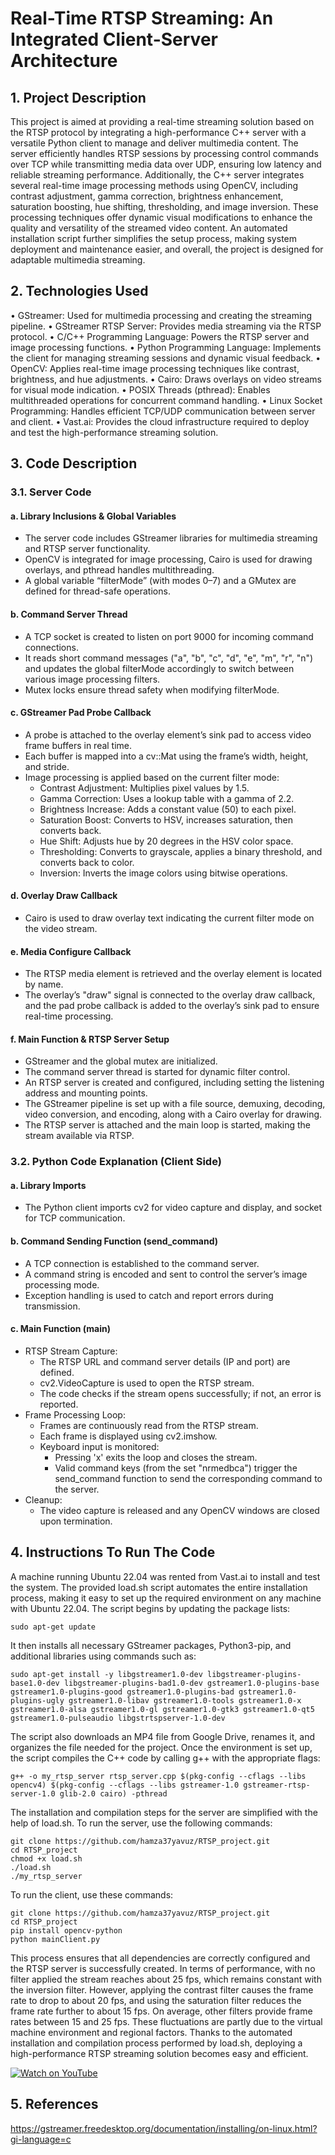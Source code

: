 # Real-Time RTSP Streaming: An Integrated Client-Server Architecture

## 1. Project Description

This project is aimed at providing a real-time streaming solution based on the RTSP protocol by integrating a high-performance C++ server with a versatile Python client to manage and deliver multimedia content. The server efficiently handles RTSP sessions by processing control commands over TCP while transmitting media data over UDP, ensuring low latency and reliable streaming performance. Additionally, the C++ server integrates several real-time image processing methods using OpenCV, including contrast adjustment, gamma correction, brightness enhancement, saturation boosting, hue shifting, thresholding, and image inversion. These processing techniques offer dynamic visual modifications to enhance the quality and versatility of the streamed video content. An automated installation script further simplifies the setup process, making system deployment and maintenance easier, and overall, the project is designed for adaptable multimedia streaming.

## 2. Technologies Used

• GStreamer: Used for multimedia processing and creating the streaming pipeline.
• GStreamer RTSP Server: Provides media streaming via the RTSP protocol.
• C/C++ Programming Language: Powers the RTSP server and image processing functions.
• Python Programming Language: Implements the client for managing streaming sessions and dynamic visual feedback.
• OpenCV: Applies real-time image processing techniques like contrast, brightness, and hue adjustments.
• Cairo: Draws overlays on video streams for visual mode indication.
• POSIX Threads (pthread): Enables multithreaded operations for concurrent command handling.
• Linux Socket Programming: Handles efficient TCP/UDP communication between server and client.
• Vast.ai: Provides the cloud infrastructure required to deploy and test the high-performance streaming solution.

## 3. Code Description

### 3.1. Server Code

#### a. Library Inclusions & Global Variables
- The server code includes GStreamer libraries for multimedia streaming and RTSP server functionality.
- OpenCV is integrated for image processing, Cairo is used for drawing overlays, and pthread handles multithreading.
- A global variable “filterMode” (with modes 0–7) and a GMutex are defined for thread-safe operations.

#### b. Command Server Thread
- A TCP socket is created to listen on port 9000 for incoming command connections.
- It reads short command messages ("a", "b", "c", "d", "e", "m", "r", "n") and updates the global filterMode accordingly to switch between various image processing filters.
- Mutex locks ensure thread safety when modifying filterMode.

#### c. GStreamer Pad Probe Callback
- A probe is attached to the overlay element’s sink pad to access video frame buffers in real time.
- Each buffer is mapped into a cv::Mat using the frame’s width, height, and stride.
- Image processing is applied based on the current filter mode:
  - Contrast Adjustment: Multiplies pixel values by 1.5.
  - Gamma Correction: Uses a lookup table with a gamma of 2.2.
  - Brightness Increase: Adds a constant value (50) to each pixel.
  - Saturation Boost: Converts to HSV, increases saturation, then converts back.
  - Hue Shift: Adjusts hue by 20 degrees in the HSV color space.
  - Thresholding: Converts to grayscale, applies a binary threshold, and converts back to color.
  - Inversion: Inverts the image colors using bitwise operations.

#### d. Overlay Draw Callback
- Cairo is used to draw overlay text indicating the current filter mode on the video stream.

#### e. Media Configure Callback
- The RTSP media element is retrieved and the overlay element is located by name.
- The overlay’s "draw" signal is connected to the overlay draw callback, and the pad probe callback is added to the overlay’s sink pad to ensure real-time processing.

#### f. Main Function & RTSP Server Setup
- GStreamer and the global mutex are initialized.
- The command server thread is started for dynamic filter control.
- An RTSP server is created and configured, including setting the listening address and mounting points.
- The GStreamer pipeline is set up with a file source, demuxing, decoding, video conversion, and encoding, along with a Cairo overlay for drawing.
- The RTSP server is attached and the main loop is started, making the stream available via RTSP.

### 3.2. Python Code Explanation (Client Side)

#### a. Library Imports
- The Python client imports cv2 for video capture and display, and socket for TCP communication.

#### b. Command Sending Function (send_command)
- A TCP connection is established to the command server.
- A command string is encoded and sent to control the server’s image processing mode.
- Exception handling is used to catch and report errors during transmission.

#### c. Main Function (main)
- RTSP Stream Capture:
  - The RTSP URL and command server details (IP and port) are defined.
  - cv2.VideoCapture is used to open the RTSP stream.
  - The code checks if the stream opens successfully; if not, an error is reported.
- Frame Processing Loop:
  - Frames are continuously read from the RTSP stream.
  - Each frame is displayed using cv2.imshow.
  - Keyboard input is monitored:
    - Pressing 'x' exits the loop and closes the stream.
    - Valid command keys (from the set "nrmedbca") trigger the send_command function to send the corresponding command to the server.
- Cleanup:
  - The video capture is released and any OpenCV windows are closed upon termination.

## 4. Instructions To Run The Code

A machine running Ubuntu 22.04 was rented from Vast.ai to install and test the system. The provided load.sh script automates the entire installation process, making it easy to set up the required environment on any machine with Ubuntu 22.04. The script begins by updating the package lists:
```
sudo apt-get update
```
It then installs all necessary GStreamer packages, Python3-pip, and additional libraries using commands such as:
```
sudo apt-get install -y libgstreamer1.0-dev libgstreamer-plugins-base1.0-dev libgstreamer-plugins-bad1.0-dev gstreamer1.0-plugins-base gstreamer1.0-plugins-good gstreamer1.0-plugins-bad gstreamer1.0-plugins-ugly gstreamer1.0-libav gstreamer1.0-tools gstreamer1.0-x gstreamer1.0-alsa gstreamer1.0-gl gstreamer1.0-gtk3 gstreamer1.0-qt5 gstreamer1.0-pulseaudio libgstrtspserver-1.0-dev
```
The script also downloads an MP4 file from Google Drive, renames it, and organizes the file needed for the project. Once the environment is set up, the script compiles the C++ code by calling g++ with the appropriate flags:
```
g++ -o my_rtsp_server rtsp_server.cpp $(pkg-config --cflags --libs opencv4) $(pkg-config --cflags --libs gstreamer-1.0 gstreamer-rtsp-server-1.0 glib-2.0 cairo) -pthread
```
The installation and compilation steps for the server are simplified with the help of load.sh. To run the server, use the following commands:
```
git clone https://github.com/hamza37yavuz/RTSP_project.git  
cd RTSP_project  
chmod +x load.sh  
./load.sh  
./my_rtsp_server
```
To run the client, use these commands:
```
git clone https://github.com/hamza37yavuz/RTSP_project.git  
cd RTSP_project  
pip install opencv-python  
python mainClient.py
```
This process ensures that all dependencies are correctly configured and the RTSP server is successfully created. In terms of performance, with no filter applied the stream reaches about 25 fps, which remains constant with the inversion filter. However, applying the contrast filter causes the frame rate to drop to about 20 fps, and using the saturation filter reduces the frame rate further to about 15 fps. On average, other filters provide frame rates between 15 and 25 fps. These fluctuations are partly due to the virtual machine environment and regional factors. Thanks to the automated installation and compilation process performed by load.sh, deploying a high-performance RTSP streaming solution becomes easy and efficient.

[![Watch on YouTube](https://img.youtube.com/vi/JBu5JapfCQM/0.jpg)](https://youtu.be/JBu5JapfCQM)


## 5. References

https://gstreamer.freedesktop.org/documentation/installing/on-linux.html?gi-language=c

